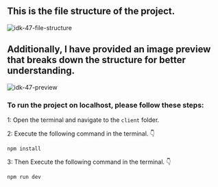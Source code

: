 ## This is the file structure of the project.

![idk-47-file-structure](https://github.com/movevirtual/idk-tailwindkit-47/assets/136367781/6ebc09ad-3458-48c7-8700-3a824d8ee8ec)

## Additionally, I have provided an image preview that breaks down the structure for better understanding.

![idk-47-preview](https://github.com/movevirtual/idk-tailwindkit-47/assets/136367781/6cd3e795-7da6-45a5-985d-0761afa45aa5)

### To run the project on localhost, please follow these steps:

1: Open the terminal and navigate to the `client` folder.

2: Execute the following command in the terminal. 👇

```
npm install
```

3: Then Execute the following command in the terminal. 👇

```
npm run dev
```
